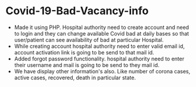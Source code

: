 # Covid-19-Bad-Vacancy-info
- Made it using PHP. Hospital authority need to create account and need to login and they can change available Covid bad at daily bases so that user/patient can see availability of bad at particular Hospital.
- While creating account hospital authority need to enter valid email id, account activation link is going to be send to that mail id.
- Added forgot password functionality. hospital authority need to enter their username and mail is going to be send to they mail id.
- We have display other information's also. Like number of corona cases, active cases, recovered, death in particular state.

